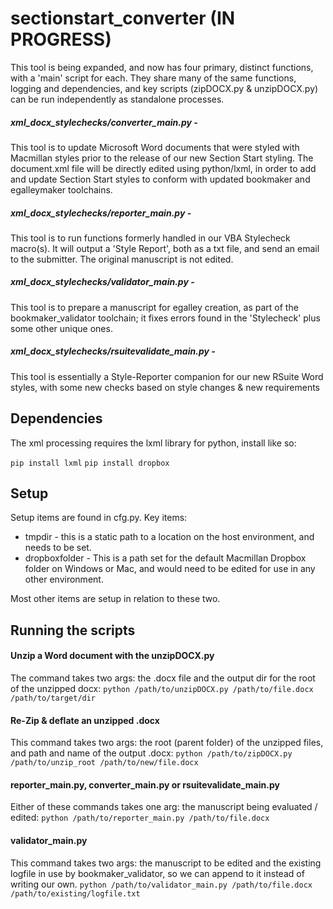 # sectionstart_converter (IN PROGRESS)
This tool is being expanded, and now has four primary, distinct functions, with a 'main' script for each. They share many of the same functions, logging and dependencies, and key scripts (zipDOCX.py & unzipDOCX.py) can be run independently as standalone processes.

##### xml_docx_stylechecks/converter_main.py -
This tool is to update Microsoft Word documents that were styled with Macmillan styles prior to the release of our new Section Start styling.
The document.xml file will be directly edited using python/lxml, in order to add and update Section Start styles to conform with updated bookmaker and egalleymaker toolchains.

##### xml_docx_stylechecks/reporter_main.py -
This tool is to run functions formerly handled in our VBA Stylecheck macro(s). It will output a 'Style Report', both as a txt file, and send an email to the submitter. The original manuscript is not edited.

##### xml_docx_stylechecks/validator_main.py -
This tool is to prepare a manuscript for egalley creation, as part of the bookmaker_validator toolchain; it fixes errors found in the 'Stylecheck' plus some other unique ones.

##### xml_docx_stylechecks/rsuitevalidate_main.py -
This tool is essentially a Style-Reporter companion for our new RSuite Word styles, with some new checks based on style changes & new requirements

## Dependencies
The xml processing requires the lxml library for python, install like so:

`pip install lxml`
`pip install dropbox`

## Setup
Setup items are found in cfg.py. Key items:
* tmpdir - this is a static path to a location on the host environment, and needs to be set.
* dropboxfolder - This is a path set for the default Macmillan Dropbox folder on Windows or Mac, and would need to be edited for use in any other environment.

Most other items are setup in relation to these two.

## Running the scripts

#### Unzip a Word document with the unzipDOCX.py
The command takes two args: the .docx file and the output dir for the root of the unzipped docx:
`python /path/to/unzipDOCX.py /path/to/file.docx /path/to/target/dir`

#### Re-Zip & deflate an unzipped .docx
This command takes two args: the root (parent folder) of the unzipped files, and path and name of the output .docx:
`python /path/to/zipDOCX.py /path/to/unzip_root /path/to/new/file.docx`

#### reporter_main.py, converter_main.py or rsuitevalidate_main.py
Either of these commands takes one arg: the manuscript being evaluated / edited:
`python /path/to/reporter_main.py /path/to/file.docx`

#### validator_main.py
This command takes two args: the manuscript to be edited and the existing logfile in use by bookmaker_validator, so we can append to it instead of writing our own.
`python /path/to/validator_main.py /path/to/file.docx /path/to/existing/logfile.txt`
